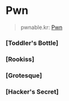 # Pwn

>pwnable.kr: [Pwn](http://pwnable.kr/index.php)

### [Toddler's Bottle]

### [Rookiss]

### [Grotesque]

### [Hacker's Secret]

